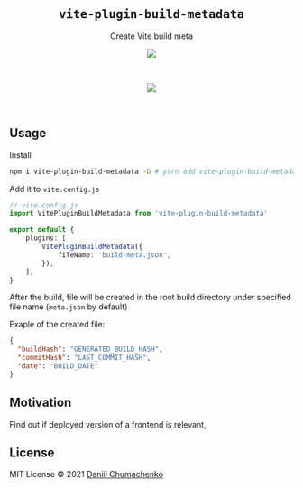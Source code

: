 <h2 align='center'><samp>vite-plugin-build-metadata</samp></h2>

<p align='center'>Create Vite build meta</p>

<p align='center'>
<a href='https://www.npmjs.com/package/vite-plugin-build-metadata'>
<img src='https://img.shields.io/npm/v/vite-plugin-build-metadata?color=222&style=flat-square'>
</a>
</p>

<br>

<p align="center">
  <a href="https://cdn.jsdelivr.net/gh/daniil4udo/static/sponsors.svg">
    <img src='https://cdn.jsdelivr.net/gh/daniil4udo/static/sponsors.svg'/>
  </a>
</p>

<br>

## Usage

Install

```bash
npm i vite-plugin-build-metadata -D # yarn add vite-plugin-build-metadata -D
```

Add it to `vite.config.js`

```ts
// vite.config.js
import VitePluginBuildMetadata from 'vite-plugin-build-metadata'

export default {
    plugins: [
        VitePluginBuildMetadata({
            fileName: 'build-meta.json',
        }),
    ],
}
```

After the build, file will be created in the root build directory under specified file name (`meta.json` by default)

Exaple of the created file:

```json
{
  "buildHash": "GENERATED_BUILD_HASH",
  "commitHash": "LAST_COMMIT_HASH",
  "date": "BUILD_DATE"
}
```

## Motivation

Find out if deployed version of a frontend is relevant,

## License

MIT License © 2021 [Daniil Chumachenko](https://github.com/daniil4udo)
